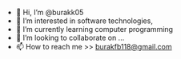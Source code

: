 - 👋 Hi, I’m @burakk05
- 👀 I’m interested in software technologies, 
- 🌱 I’m currently learning computer programming
- 💞️ I’m looking to collaborate on ...
- 📫 How to reach me >> burakfb118@gmail.com

<!---
burakk05/burakk05 is a ✨ special ✨ repository because its `README.md` (this file) appears on your GitHub profile.
You can click the Preview link to take a look at your changes.
--->
